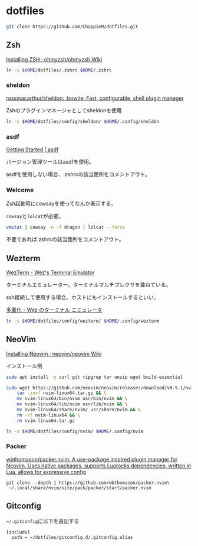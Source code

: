 # dotfiles
```sh
git clone https://github.com/ChappieM/dotfiles.git
```


## Zsh
[Installing ZSH · ohmyzsh/ohmyzsh Wiki](https://github.com/ohmyzsh/ohmyzsh/wiki/Installing-ZSH)


```sh
ln -s $HOME/dotfiles/.zshrc $HOME/.zshrc
```

### sheldon
[rossmacarthur/sheldon: :bowtie: Fast, configurable, shell plugin manager](https://github.com/rossmacarthur/sheldon#-installation)

Zshのプラグインマネージャとしてsheldonを使用

```sh
ln -s $HOME/dotfiles/config/sheldon/ $HOME/.config/sheldon
```

### asdf
[Getting Started | asdf](https://asdf-vm.com/guide/getting-started.html)

バージョン管理ツールはasdfを使用。

asdfを使用しない場合、.zshrcの該当箇所をコメントアウト。

### Welcome
Zsh起動時にcowsayを使ってなんか表示する。


`cowsay`と`lolcat`が必要。

```bash
vmstat | cowsay -n -f dragon | lolcat --force
```

不要であれば.zshrcの該当箇所をコメントアウト。


## Wezterm
[WezTerm - Wez's Terminal Emulator](https://wezfurlong.org/wezterm/index.html)

ターミナルエミュレーター。ターミナルマルチプレクサを兼ねている。

ssh接続して使用する場合、ホストにもインストールするといい。

[多重化 - Wez のターミナル エミュレータ](https://wezfurlong.org/wezterm/multiplexing.html#ssh-domains)

```sh
ln -s $HOME/dotfiles/config/wezterm/ $HOME/.config/wezterm
```

## NeoVim
[Installing Neovim · neovim/neovim Wiki](https://github.com/neovim/neovim/wiki/Installing-Neovim)

インストール例

```sh
sudo apt install -y curl git ripgrep tar unzip wget build-essential

sudo wget https://github.com/neovim/neovim/releases/download/v0.9.1/nvim-linux64.tar.gz && \
    tar -zxvf nvim-linux64.tar.gz && \
    mv nvim-linux64/bin/nvim usr/bin/nvim && \
    mv nvim-linux64/lib/nvim usr/lib/nvim && \
    mv nvim-linux64/share/nvim/ usr/share/nvim && \
    rm -rf nvim-linux64 && \
    rm nvim-linux64.tar.gz
```

```sh
ln -s $HOME/dotfiles/config/nvim/ $HOME/.config/nvim
```

### Packer

[wbthomason/packer.nvim: A use-package inspired plugin manager for Neovim. Uses native packages, supports Luarocks dependencies, written in Lua, allows for expressive config](https://github.com/wbthomason/packer.nvim)

```
git clone --depth 1 https://github.com/wbthomason/packer.nvim\
 ~/.local/share/nvim/site/pack/packer/start/packer.nvim
```

## Gitconfig
`~/.gitconfig`に以下を追記する


```
[include]
  path = ~/dotfiles/gitconfig.d/.gitconfig.alias
```
